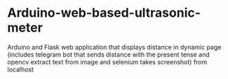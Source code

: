 # Arduino-web-based-ultrasonic-meter
Arduino and Flask web application that displays distance in dynamic page (includes telegram bot that sends distance with  the present tense and opencv extract text from image and selenium takes screenshot)  from localhost
